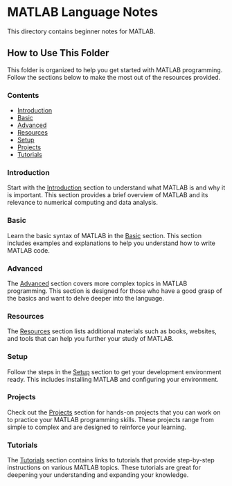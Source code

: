 # MATLAB Language Notes

This directory contains beginner notes for MATLAB.

## How to Use This Folder

This folder is organized to help you get started with MATLAB programming. Follow the sections below to make the most out of the resources provided.

### Contents

- [Introduction](#introduction)
- [Basic](#basic)
- [Advanced](#advanced)
- [Resources](#resources)
- [Setup](#setup)
- [Projects](#projects)
- [Tutorials](#tutorials)

### Introduction

Start with the [Introduction](#introduction) section to understand what MATLAB is and why it is important. This section provides a brief overview of MATLAB and its relevance to numerical computing and data analysis.

### Basic

Learn the basic syntax of MATLAB in the [Basic](#basic) section. This section includes examples and explanations to help you understand how to write MATLAB code.

### Advanced

The [Advanced](#advanced) section covers more complex topics in MATLAB programming. This section is designed for those who have a good grasp of the basics and want to delve deeper into the language.

### Resources

The [Resources](#resources) section lists additional materials such as books, websites, and tools that can help you further your study of MATLAB.

### Setup

Follow the steps in the [Setup](#setup) section to get your development environment ready. This includes installing MATLAB and configuring your environment.

### Projects

Check out the [Projects](#projects) section for hands-on projects that you can work on to practice your MATLAB programming skills. These projects range from simple to complex and are designed to reinforce your learning.

### Tutorials

The [Tutorials](#tutorials) section contains links to tutorials that provide step-by-step instructions on various MATLAB topics. These tutorials are great for deepening your understanding and expanding your knowledge.

